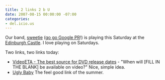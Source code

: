 ```yaml
---
title: 2 links 2 b U
date: 2007-08-15 00:00:00 -07:00
categories:
- del.icio.us
---
```


<p>Our band, <a href="http://www.myspace.com/sweetieisaband">sweetie</a> (<a href="http://www.google.com/search?q=sweetie">go go Google PR</a>!) is playing this Saturday at the <a href="http://walshey3.tripod.com/castle/id14.html">Edinburgh Castle</a>. I love playing on Saturdays.</p>

<p>Two links, two links today:</p>

<ul>
    <li><a href="http://videoeta.com/">VideoETA - The best source for DVD release dates</a> - "When will [FILL IN THE BLANK] be available on video?" Nice, simple idea.</li>
    <li><a href="http://www.zulkey.com/2007/08/ugly_baby.php">Ugly Baby</a> The feel good link of the summer.</li>
</ul>

